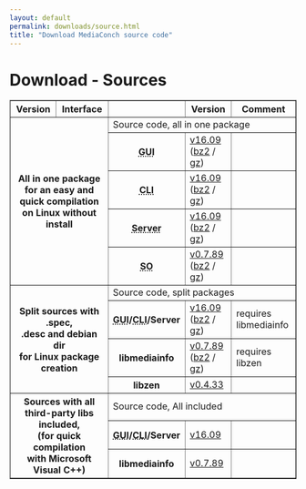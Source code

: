 ```yaml
---
layout: default
permalink: downloads/source.html
title: "Download MediaConch source code"
---
```


# Download - Sources

<section id="Sources"></section>

<table border="1">
<thead>
<tr class="table-header">
    <th>Version</th>
    <th>Interface</th>
    <th>&nbsp;</th>
    <th>Version</th>
    <th>Comment</th>
</tr>
</thead>
<tbody>

<tr>
    <th rowspan="5" colspan="2">All in one package<br /> for an easy and quick compilation<br /> on Linux without install</th>
    <td class="table-OS" colspan="3" id="AllInOne">Source code, all in one package</td>
</tr>
<tr>
    <th><abbr title="Graphical User Interface">GUI</abbr></th>
    <td><a href="//mediaarea.net/download/binary/mediaconch-gui/16.09/MediaConch_GUI_16.09_GNU_FromSource.tar.xz">v16.09</a> (<a href="//mediaarea.net/download/binary/mediaconch-gui/16.09/MediaConch_GUI_16.09_GNU_FromSource.tar.bz2">bz2</a> / <a href="//mediaarea.net/download/binary/mediaconch-gui/16.09/MediaConch_GUI_16.09_GNU_FromSource.tar.gz">gz</a>)</td>
    <td>&nbsp;</td>
</tr>
<tr>
    <th><abbr title="Command Line Interface">CLI</abbr></th>
    <td><a href="//mediaarea.net/download/binary/mediaconch/16.09/MediaConch_CLI_16.09_GNU_FromSource.tar.xz">v16.09</a> (<a href="//mediaarea.net/download/binary/mediaconch/16.09/MediaConch_CLI_16.09_GNU_FromSource.tar.bz2">bz2</a> / <a href="//mediaarea.net/download/binary/mediaconch/16.09/MediaConch_CLI_16.09_GNU_FromSource.tar.gz">gz</a>)</td>
    <td>&nbsp;</td>
</tr>
<tr>
    <th><abbr title="Server">Server</abbr></th>
    <td><a href="//mediaarea.net/download/binary/mediaconch-server/16.09/MediaConch_Server_16.09_GNU_FromSource.tar.xz">v16.09</a> (<a href="//mediaarea.net/download/binary/mediaconch-server/16.09/MediaConch_Server_16.09_GNU_FromSource.tar.bz2">bz2</a> / <a href="//mediaarea.net/download/binary/mediaconch-server/16.09/MediaConch_Server_16.09_GNU_FromSource.tar.gz">gz</a>)</td>
    <td>&nbsp;</td>
</tr>
<tr>
    <th><abbr title="Shared Object">SO</abbr></th>
    <td><a href="//mediaarea.net/download/binary/libmediainfo0/0.7.89/MediaInfo_DLL_0.7.89_GNU_FromSource.tar.xz">v0.7.89</a> (<a href="//mediaarea.net/download/binary/libmediainfo0/0.7.89/MediaInfo_DLL_0.7.89_GNU_FromSource.tar.bz2">bz2</a> / <a href="//mediaarea.net/download/binary/libmediainfo0/0.7.89/MediaInfo_DLL_0.7.89_GNU_FromSource.tar.gz">gz</a>)</td>
    <td>&nbsp;</td>
</tr>
<tr>
    <th rowspan="4" colspan="2">Split sources with .spec,<br />.desc and debian dir<br /> for Linux package creation</th>
    <td class="table-OS" colspan="3" id="Split">Source code, split packages</td>
</tr>
<tr>
    <th><abbr title="Graphical User Interface">GUI</abbr>/<abbr title="Command Line Interface">CLI</abbr>/Server</th>
    <td><a href="//mediaarea.net/download/source/mediaconch/16.09/mediaconch_16.09.tar.xz">v16.09</a> (<a href="//mediaarea.net/download/source/mediaconch/16.09/mediaconch_16.09.tar.bz2">bz2</a> / <a href="//mediaarea.net/download/source/mediaconch/16.09/mediaconch_16.09.tar.gz">gz</a>)</td>
    <td>requires libmediainfo</td>
</tr>
<tr>
    <th>libmediainfo</th>
    <td><a href="//mediaarea.net/download/source/libmediainfo/0.7.89/libmediainfo_0.7.89.tar.xz">v0.7.89</a> (<a href="//mediaarea.net/download/source/libmediainfo/0.7.89/libmediainfo_0.7.89.tar.bz2">bz2</a> / <a href="//mediaarea.net/download/source/libmediainfo/0.7.89/libmediainfo_0.7.89.tar.gz">gz</a>)</td>
    <td>requires libzen</td>
</tr>
<tr>
    <th>libzen</th>
    <td><a href="//mediaarea.net/download/source/libzen/0.4.33/libzen_0.4.33.tar.bz2">v0.4.33</a></td>
    <td>&nbsp;</td>
</tr>
<tr>
    <th rowspan="3" colspan="2">Sources with all<br />third-party libs included,<br />(for quick compilation<br />with Microsoft Visual C++)</th>
    <td class="table-OS" colspan="3" id="Split">Source code, All included</td>
</tr>
<tr>
    <th><abbr title="Graphical User Interface">GUI</abbr>/<abbr title="Command Line Interface">CLI</abbr>/Server</th>
    <td><a href="//mediaarea.net/download/source/mediaconch/16.09/mediaconch_16.09_AllInclusive.7z">v16.09</a></td>
    <td>&nbsp;</td>
</tr>
<tr>
    <th>libmediainfo</th>
    <td><a href="//mediaarea.net/download/source/libmediainfo/0.7.89/libmediainfo_0.7.89_AllInclusive.7z">v0.7.89</a></td>
    <td>&nbsp;</td>
</tr>

</tbody>
</table>
